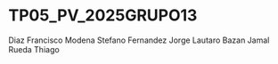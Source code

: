 # TP05_PV_2025GRUPO13
Diaz Francisco
Modena Stefano
Fernandez Jorge Lautaro
Bazan Jamal
Rueda Thiago
